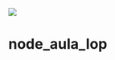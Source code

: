 ![](https://brandslogos.com/wp-content/uploads/images/large/nodejs-logo-black-and-white.png)

# node_aula_lop

